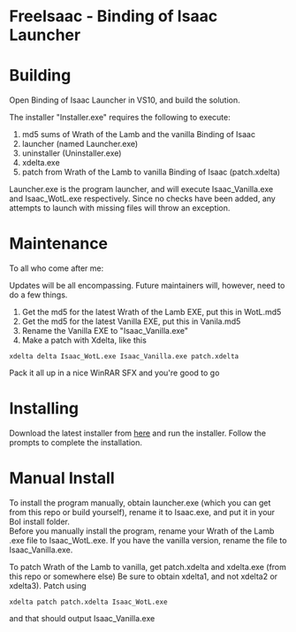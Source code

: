 FreeIsaac - Binding of Isaac Launcher
==========================================

Building
========
Open Binding of Isaac Launcher in VS10, and build the solution.

The installer "Installer.exe" requires the following to execute:
1. md5 sums of Wrath of the Lamb and the vanilla Binding of Isaac 
2. launcher (named Launcher.exe)
3. uninstaller (Uninstaller.exe)
4. xdelta.exe
5. patch from Wrath of the Lamb to vanilla Binding of Isaac (patch.xdelta)

Launcher.exe is the program launcher, and will execute Isaac\_Vanilla.exe and Isaac\_WotL.exe respectively. Since no checks have been added, any attempts to launch with missing files will throw an exception.


Maintenance
===========
To all who come after me:

Updates will be all encompassing. Future maintainers will, however, need to do a few things.  
1. Get the md5 for the latest Wrath of the Lamb EXE, put this in WotL.md5  
2. Get the md5 for the latest Vanilla EXE, put this in Vanila.md5  
4. Rename the Vanilla EXE to "Isaac_Vanilla.exe"  
3. Make a patch with Xdelta, like this   
```
xdelta delta Isaac_WotL.exe Isaac_Vanilla.exe patch.xdelta
```
Pack it all up in a nice WinRAR SFX and you're good to go

Installing
==========
Download the latest installer from [here](http://punyman.com/projects/Binding%20of%20Isaac%20Launcher%20Installer.exe) and run the installer. Follow the prompts to complete the installation.

Manual Install
==============
To install the program manually, obtain launcher.exe (which you can get from this repo or build yourself), rename it to Isaac.exe, and put it in your BoI install folder.  
Before you manually install the program, rename your Wrath of the Lamb .exe file to Isaac\_WotL.exe. If you have the vanilla version, rename the file to Isaac\_Vanilla.exe.

To patch Wrath of the Lamb to vanilla, get patch.xdelta and xdelta.exe (from this repo or somewhere else) Be sure to obtain xdelta1, and not xdelta2 or xdelta3). Patch using 
```
xdelta patch patch.xdelta Isaac_WotL.exe
```
and that should output Isaac\_Vanilla.exe
